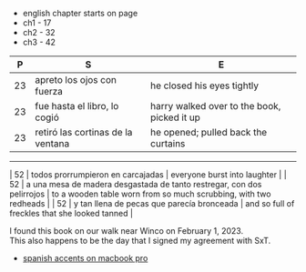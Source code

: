 
* english chapter starts on page
* ch1 - 17
* ch2 - 32
* ch3 - 42


|P| S | E |
|-| - | - |
| 23 | apreto los ojos con fuerza | he closed his eyes tightly |
| 23 | fue hasta el libro, lo cogió |  harry walked over to the book, picked it up|
| 23 | retiró las cortinas de la ventana | he opened; pulled back the curtains |

---

| 52 | todos prorrumpieron en carcajadas | everyone burst into laughter |
| 52 | a una mesa de madera desgastada de tanto restregar, con dos pelirrojos | to a wooden table worn from so much scrubbing, with two redheads |
| 52 | y tan llena de pecas que parecía bronceada | and so full of freckles that she looked tanned |

I found this book on our walk near Winco on February 1, 2023.   
This also happens to be the day that I signed my agreement with SxT.

* [spanish accents on macbook pro](https://github.com/stormasm/spanish/blob/main/misc/macbook.md)
